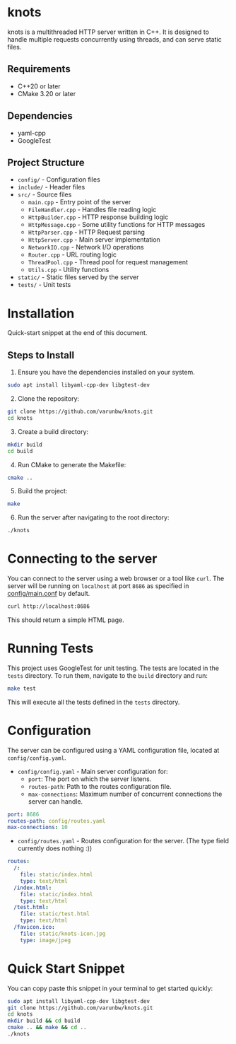 # knots
knots is a multithreaded HTTP server written in C++. It is designed to handle multiple requests concurrently using threads, and can serve static files.

## Requirements
- C++20 or later
- CMake 3.20 or later

## Dependencies
- yaml-cpp
- GoogleTest

## Project Structure
- `config/` - Configuration files
- `include/` - Header files
- `src/` - Source files
    - `main.cpp` - Entry point of the server
    - `FileHandler.cpp` - Handles file reading logic
    - `HttpBuilder.cpp` - HTTP response building logic
    - `HttpMessage.cpp` - Some utility functions for HTTP messages
    - `HttpParser.cpp` - HTTP Request parsing
    - `HttpServer.cpp` - Main server implementation
    - `NetworkIO.cpp` - Network I/O operations
    - `Router.cpp` - URL routing logic
    - `ThreadPool.cpp` - Thread pool for request management
    - `Utils.cpp` - Utility functions
- `static/` - Static files served by the server
- `tests/` - Unit tests

# Installation
Quick-start snippet at the end of this document.

## Steps to Install
1. Ensure you have the dependencies installed on your system.
```bash
sudo apt install libyaml-cpp-dev libgtest-dev
```

2. Clone the repository:
```bash
git clone https://github.com/varunbw/knots.git
cd knots
```

3. Create a build directory:
```bash
mkdir build
cd build
```

4. Run CMake to generate the Makefile:
```bash
cmake ..
```

5. Build the project:
```bash
make
```

6. Run the server after navigating to the root directory:
```bash
./knots
```


# Connecting to the server
You can connect to the server using a web browser or a tool like `curl`. The server will be running on `localhost` at port `8686` as specified in [config/main.conf](config/main.conf) by default.

```bash
curl http://localhost:8686
```
This should return a simple HTML page.


# Running Tests
This project uses GoogleTest for unit testing. The tests are located in the `tests` directory.
To run them, navigate to the `build` directory and run:
```bash
make test
```
This will execute all the tests defined in the `tests` directory.


# Configuration
The server can be configured using a YAML configuration file, located at `config/config.yaml`.

- `config/config.yaml` - Main server configuration for:
    - `port`: The port on which the server listens.
    - `routes-path`: Path to the routes configuration file.
    - `max-connections`: Maximum number of concurrent connections the server can handle.
```yaml
port: 8686
routes-path: config/routes.yaml
max-connections: 10
```

- `config/routes.yaml` - Routes configuration for the server. (The type field currently does nothing :))
```yaml
routes:
  /:
    file: static/index.html
    type: text/html
  /index.html:
    file: static/index.html
    type: text/html
  /test.html:
    file: static/test.html
    type: text/html
  /favicon.ico:
    file: static/knots-icon.jpg
    type: image/jpeg
```


# Quick Start Snippet
You can copy paste this snippet in your terminal to get started quickly:
```bash
sudo apt install libyaml-cpp-dev libgtest-dev
git clone https://github.com/varunbw/knots.git
cd knots
mkdir build && cd build
cmake .. && make && cd ..
./knots
```
